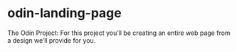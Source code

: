 # odin-landing-page
The Odin Project: For this project you’ll be creating an entire web page from a design we’ll provide for you. 

